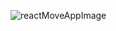 
![reactMoveAppImage](https://github.com/Jeyhun2004/MovieWebsite-React-Js/assets/145285678/cbe5931d-27c1-4de5-840b-ab98d75d0f03)
